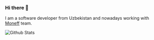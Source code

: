 ### Hi there 👋

<!--
**fnematov/fnematov** is a ✨ _special_ ✨ repository because its `README.md` (this file) appears on your GitHub profile.

Here are some ideas to get you started:

- 🔭 I’m currently working on ...
- 🌱 I’m currently learning ...
- 👯 I’m looking to collaborate on ...
- 🤔 I’m looking for help with ...
- 💬 Ask me about ...
- 📫 How to reach me: ...
- 😄 Pronouns: ...
- ⚡ Fun fact: ...
-->

I am a software developer from Uzbekistan and nowadays working with [Moneff](https://moneff.com/) team.


![Github Stats](https://github-readme-stats.vercel.app/api?username=fnematov&show_icons=true&theme=white&count_private=true)

